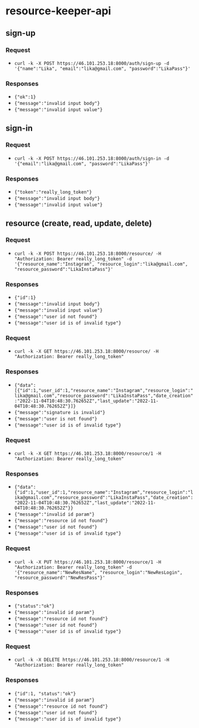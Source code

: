 # resource-keeper-api

## sign-up

### Request

* `curl -k -X POST https://46.101.253.18:8000/auth/sign-up -d '{"name":"Lika", "email":"lika@gmail.com", "password":"LikaPass"}'`

### Responses

* `{"ok":1}`
* `{"message":"invalid input body"}`
* `{"message":"invalid input value"}`

## sign-in

### Request

* `curl -k -X POST https://46.101.253.18:8000/auth/sign-in -d '{"email":"lika@gmail.com", "password":"LikaPass"}'`

### Responses

* `{"token":"really_long_token"}`
* `{"message":"invalid input body"}`
* `{"message":"invalid input value"}`

## resource (create, read, update, delete)

### Request

* `curl -k -X POST https://46.101.253.18:8000/resource/ -H "Authorization: Bearer really_long_token" -d '{"resource_name":"Instagram", "resource_login":"lika@gmail.com", "resource_password":"LikaInstaPass"}'`

### Responses

* `{"id":1}`
* `{"message":"invalid input body"}`
* `{"message":"invalid input value"}`
* `{"message":"user id not found"}`
* `{"message":"user id is of invalid type"}`

### Request

* `curl -k -X GET https://46.101.253.18:8000/resource/ -H "Authorization: Bearer really_long_token"`

### Responses

* `{"data":[{"id":1,"user_id":1,"resource_name":"Instagram","resource_login":"lika@gmail.com","resource_password":"LikaInstaPass","date_creation":"2022-11-04T10:48:30.762652Z","last_update":"2022-11-04T10:48:30.762652Z"}]}`
* `{"message":"signature is invalid"}`
* `{"message":"user is not found"}`
* `{"message":"user id is of invalid type"}`

### Request

* `curl -k -X GET https://46.101.253.18:8000/resource/1 -H "Authorization: Bearer really_long_token"`

### Responses

* `{"data":{"id":1,"user_id":1,"resource_name":"Instagram","resource_login":"lika@gmail.com","resource_password":"LikaInstaPass","date_creation":"2022-11-04T10:48:30.762652Z","last_update":"2022-11-04T10:48:30.762652Z"}}`
* `{"message":"invalid id param"}`
* `{"message":"resource id not found"}`
* `{"message":"user id not found"}`
* `{"message":"user id is of invalid type"}`

### Request

* `curl -k -X PUT https://46.101.253.18:8000/resource/1 -H "Authorization: Bearer really_long_token" -d '{"resource_name":"NewResName", "resource_login":"NewResLogin", "resource_password":"NewResPass"}'`

### Responses

* `{"status":"ok"}`
* `{"message":"invalid id param"}`
* `{"message":"resource id not found"}`
* `{"message":"user id not found"}`
* `{"message":"user id is of invalid type"}`

### Request 

* `curl -k -X DELETE https://46.101.253.18:8000/resource/1 -H "Authorization: Bearer really_long_token"`

### Responses

* `{"id":1, "status":"ok"}`
* `{"message":"invalid id param"}`
* `{"message":"resource id not found"}`
* `{"message":"user id not found"}`
* `{"message":"user id is of invalid type"}`
